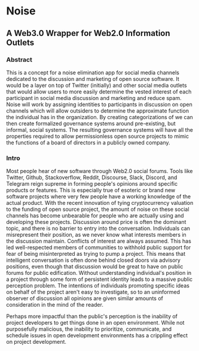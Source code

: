 # Noise
## A Web3.0 Wrapper for Web2.0 Information Outlets 

### Abstract

This is a concept for a noise elimination app for social media channels dedicated to the discussion and marketing of open source software. It would be a layer on top of Twitter (initially) and other social media outlets that would allow users to more easily determine the vested interest of each participant in social media discussion and marketing and reduce spam. Noise will work by assigning identities to participants in discussion on open channels which will allow outsiders to determine the approximate function the individual has in the organization. By creating categorizations of we can then create formalized governance systems around pre-existing, but informal, social systems. The resulting governance systems will have all the properties required to allow permissionless open source projects to mimic the functions of a board of directors in a publicly owned company. 

### Intro

Most people hear of new software through Web2.0 social forums. Tools like Twitter, Github, Stackoverflow, Reddit, Discourse, Slack, Discord, and Telegram reign supreme in forming people's opinions around specific products or features. This is especially true of esoteric or brand new software projects where very few people have a working knowledge of the actual product. With the recent innovation of tying cryptocurrency valuation to the funding of open source project, the amount of noise on these social channels has become unbearable for people who are actually using and developing these projects. Discussion around price is often the dominant topic, and there is no barrier to entry into the conversation. Individuals can misrepresent their position, as we never know what interests members in the discussion maintain. Conflicts of interest are always assumed. This has led well-respected members of communities to withhold public support for fear of being misinterpreted as trying to pump a project. This means that intelligent conversation is often done behind closed doors via advisory positions, even though that discussion would be great to have on public forums for public edification. Without understanding individual's position in a project through some form of persistent identity leads to a massive public perception problem. The intentions of individuals promoting specific ideas on behalf of the project aren't easy to investigate, so to an uninformed observer of discussion all opinions are given similar amounts of consideration in the mind of the reader.

Perhaps more impactful than the public's perception is the inability of project developers to get things done in an open environment. While not purposefully malicious, the inability to prioritize, communicate, and schedule issues in open development environments has a crippling effect on project development.
